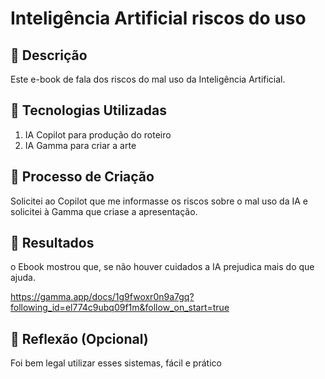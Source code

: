 # Inteligência Artificial riscos do uso

## 📒 Descrição
Este e-book de fala dos riscos do mal uso da Inteligência Artificial.
## 🤖 Tecnologias Utilizadas
1. IA Copilot para produção do roteiro
1. IA Gamma para criar a arte

## 🧐 Processo de Criação
Solicitei ao Copilot que me informasse os riscos sobre o mal uso da IA e solicitei à Gamma que criase a apresentação.

## 🚀 Resultados
o Ebook mostrou que, se não houver cuidados a IA prejudica mais do que ajuda.

https://gamma.app/docs/1g9fwoxr0n9a7gq?following_id=el774c9ubq09f1m&follow_on_start=true


## 💭 Reflexão (Opcional)
Foi bem legal utilizar esses sistemas, fácil e prático
